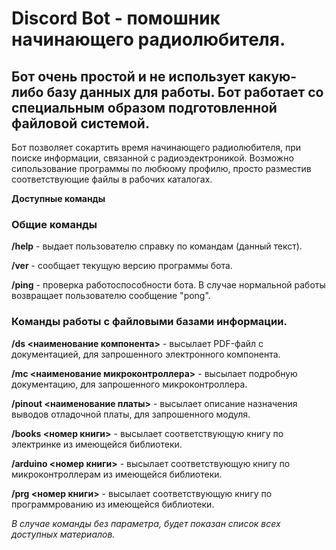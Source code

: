 # Discord Bot - помошник начинающего радиолюбителя.

## Бот очень простой и не использует какую-либо базу данных для работы. Бот работает со специальным образом подготовленной файловой системой. 

Бот позволяет сокартить время начинающего радиолюбителя, при поиске информации, связанной с радиоэдектроникой.
Возможно сипользование программы по любюому профилю, просто разместив соответствующие файлы в рабочих каталогах.

**Доступные команды**

### Общие команды 

**/help** - выдает пользователю справку по командам (данный текст).
          
**/ver** - сообщает текущую версию программы бота.

**/ping** - проверка работоспособности бота. В случае нормальной работы возвращает пользователю сообщение "pong".
    
### Команды работы с файловыми базами информации. 

**/ds <наименование компонента>** - высылает PDF-файл с документацией, для запрошенного электронного компонента.

**/mc <наименование микроконтроллера>** - высылает подробную документацию, для запрошенного микроконтроллера.

**/pinout <наименование платы>** - высылает описание назначения выводов отладочной платы, для запрошенного модуля.

**/books <номер книги>** - высылает соответствующую книгу по электринке из имеющейся библиотеки.

**/arduino <номер книги>** - высылает соответствующую книгу по микроконтроллерам из имеющейся библиотеки.

**/prg <номер книги>** - высылает соответствующую книгу по программрованию из имеющейся библиотеки.

_В случае команды без параметра, будет показан список всех доступных материалов._

